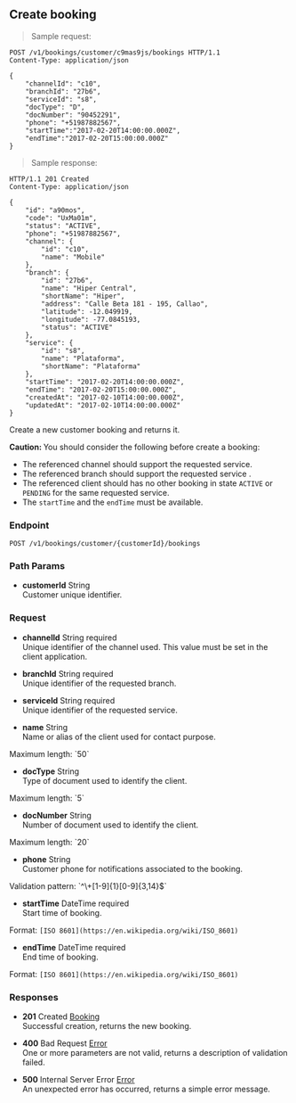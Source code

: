 
## Create booking

> Sample request:

```http
POST /v1/bookings/customer/c9mas9js/bookings HTTP/1.1
Content-Type: application/json

{
    "channelId": "c10",
    "branchId": "27b6",
    "serviceId": "s8",
    "docType": "D",
    "docNumber": "90452291",
    "phone": "+51987882567",
    "startTime":"2017-02-20T14:00:00.000Z",
    "endTime":"2017-02-20T15:00:00.000Z"
}
```

> Sample response:

```http
HTTP/1.1 201 Created
Content-Type: application/json

{
    "id": "a90mos",
    "code": "UxMa01m",
    "status": "ACTIVE",
    "phone": "+51987882567",
    "channel": {
        "id": "c10",
        "name": "Mobile"
    },
    "branch": {
        "id": "27b6",
        "name": "Hiper Central",
        "shortName": "Hiper",
        "address": "Calle Beta 181 - 195, Callao",
        "latitude": -12.049919,
        "longitude": -77.0845193,
        "status": "ACTIVE"
    },
    "service": {
        "id": "s8",
        "name": "Plataforma",
        "shortName": "Plataforma"
    },
    "startTime": "2017-02-20T14:00:00.000Z",
    "endTime": "2017-02-20T15:00:00.000Z",
    "createdAt": "2017-02-10T14:00:00.000Z",
    "updatedAt": "2017-02-10T14:00:00.000Z"
}
```

Create a new customer booking and returns it.

<aside class="warning">
    <strong>Caution: </strong>
    You should consider the following before create a booking:
    <ul>
        <li>The referenced channel should support the requested service.</li>
        <li>The referenced branch should support the requested service .</li>
        <li>The referenced client should has no other booking in state <code>ACTIVE</code> or <code>PENDING</code> for the same requested service.</li>
        <li>The <code>startTime</code> and the <code>endTime</code> must be available.</li>
    <ul>
</aside>

### Endpoint

`POST /v1/bookings/customer/{customerId}/bookings`

### Path Params

* **customerId** <span class="param-type">String</span><br>
Customer unique identifier.

### Request

* **channelId** <span class="param-type">String</span> <span class="required-param">required</span><br>
Unique identifier of the channel used. This value must be set in the client application.

* **branchId** <span class="param-type">String</span> <span class="required-param">required</span><br>
Unique identifier of the requested branch.

* **serviceId** <span class="param-type">String</span> <span class="required-param">required</span><br>
Unique identifier of the requested service.

* **name** <span class="param-type">String</span><br>
Name or alias of the client used for contact purpose.
<p>
    <span class="param-condition">Maximum length:</span> `50`
</p>

* **docType** <span class="param-type">String</span><br>
Type of document used to identify the client.
<p>
    <span class="param-condition">Maximum length:</span> `5`
</p>

* **docNumber** <span class="param-type">String</span><br>
Number of document used to identify the client.
<p>
    <span class="param-condition">Maximum length:</span> `20`
</p>

* **phone** <span class="param-type">String</span><br>
Customer phone for notifications associated to the booking.
<p>
    <span class="param-condition">Validation pattern:</span> `^\+[1-9]{1}[0-9]{3,14}$`
</p>

* **startTime** <span class="param-type">DateTime</span> <span class="required-param">required</span><br>
Start time of booking.
<p>
    <span class="param-condition">Format:</span> <code>[ISO 8601](https://en.wikipedia.org/wiki/ISO_8601)</code>
</p>

* **endTime** <span class="param-type">DateTime</span> <span class="required-param">required</span><br>
End time of booking.
<p>
    <span class="param-condition">Format:</span> <code>[ISO 8601](https://en.wikipedia.org/wiki/ISO_8601)</code>
</p>

### Responses

* **201** <span class="verb-description">Created</span> <span class="param-type">[Booking](#booking)</span><br>
Successful creation, returns the new booking.

* **400** <span class="verb-description">Bad Request</span> <span class="param-type">[Error](#error)</span><br>
One or more parameters are not valid, returns a description of validation failed.

* **500** <span class="verb-description">Internal Server Error</span> <span class="param-type">[Error](#error)</span><br>
An unexpected error has occurred, returns a simple error message.
